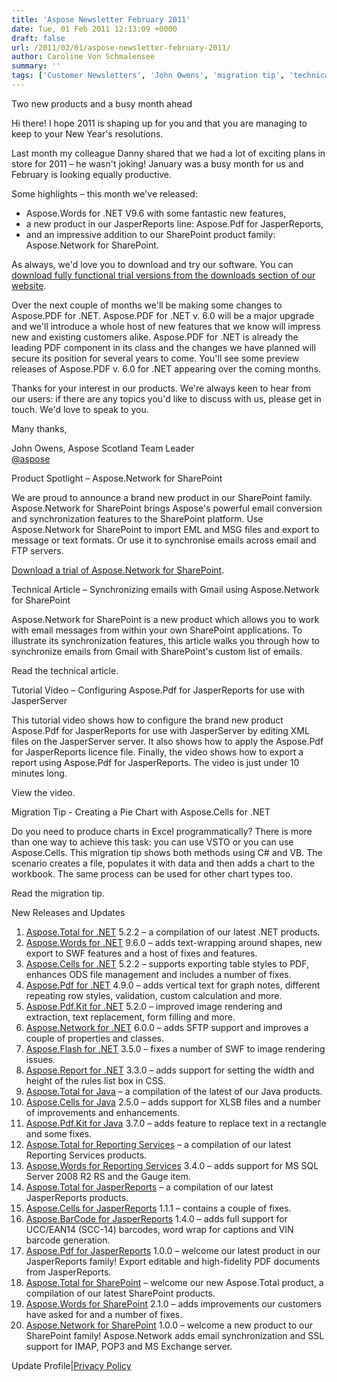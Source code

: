 ```yaml
---
title: 'Aspose Newsletter February 2011'
date: Tue, 01 Feb 2011 12:13:09 +0000
draft: false
url: /2011/02/01/aspose-newsletter-february-2011/
author: Caroline Von Schmalensee
summary: ''
tags: ['Customer Newsletters', 'John Owens', 'migration tip', 'technical article', 'video tutorial']
---
```


Two new products and a busy month ahead

Hi there! I hope 2011 is shaping up for you and that you are managing to keep to your New Year's resolutions.

Last month my colleague Danny shared that we had a lot of exciting plans in store for 2011 – he wasn't joking! January was a busy month for us and February is looking equally productive.

Some highlights – this month we've released:

*   Aspose.Words for .NET V9.6 with some fantastic new features,
*   a new product in our JasperReports line: Aspose.Pdf for JasperReports,
*   and an impressive addition to our SharePoint product family: Aspose.Network for SharePoint.

As always, we'd love you to download and try our software. You can [download fully functional trial versions from the downloads section of our website][1].

Over the next couple of months we'll be making some changes to Aspose.PDF for .NET. Aspose.PDF for .NET v. 6.0 will be a major upgrade and we'll introduce a whole host of new features that we know will impress new and existing customers alike. Aspose.PDF for .NET is already the leading PDF component in its class and the changes we have planned will secure its position for several years to come. You'll see some preview releases of Aspose.PDF v. 6.0 for .NET appearing over the coming months.

Thanks for your interest in our products. We're always keen to hear from our users: if there are any topics you'd like to discuss with us, please get in touch. We'd love to speak to you.

Many thanks,

John Owens, Aspose Scotland Team Leader  
[@aspose][2]

Product Spotlight – Aspose.Network for SharePoint

[](http://www.aspose.com/community/files/73/sharepoint-components/aspose.network-for-sharepoint/default.aspx)

We are proud to announce a brand new product in our SharePoint family. Aspose.Network for SharePoint brings Aspose's powerful email conversion and synchronization features to the SharePoint platform. Use Aspose.Network for SharePoint to import EML and MSG files and export to message or text formats. Or use it to synchronise emails across email and FTP servers.

[Download a trial of Aspose.Network for SharePoint][3].

Technical Article – Synchronizing emails with Gmail using Aspose.Network for SharePoint

Aspose.Network for SharePoint is a new product which allows you to work with email messages from within your own SharePoint applications. To illustrate its synchronization features, this article walks you through how to synchronize emails from Gmail with SharePoint's custom list of emails.

Read the technical article.

Tutorial Video – Configuring Aspose.Pdf for JasperReports for use with JasperServer

This tutorial video shows how to configure the brand new product Aspose.Pdf for JasperReports for use with JasperServer by editing XML files on the JasperServer server. It also shows how to apply the Aspose.Pdf for JasperReports licence file. Finally, the video shows how to export a report using Aspose.Pdf for JasperReports. The video is just under 10 minutes long.

View the video.

Migration Tip - Creating a Pie Chart with Aspose.Cells for .NET

Do you need to produce charts in Excel programmatically? There is more than one way to achieve this task: you can use VSTO or you can use Aspose.Cells. This migration tip shows both methods using C# and VB. The scenario creates a file, populates it with data and then adds a chart to the workbook. The same process can be used for other chart types too.

Read the migration tip.

New Releases and Updates

1.  [Aspose.Total for .NET][4] 5.2.2 – a compilation of our latest .NET products.
2.  [Aspose.Words for .NET][5] 9.6.0 – adds text-wrapping around shapes, new export to SWF features and a host of fixes and features.
3.  [Aspose.Cells for .NET][6] 5.2.2 – supports exporting table styles to PDF, enhances ODS file management and includes a number of fixes.
4.  [Aspose.Pdf for .NET][7] 4.9.0 – adds vertical text for graph notes, different repeating row styles, validation, custom calculation and more.
5.  [Aspose.Pdf.Kit for .NET][8] 5.2.0 – improved image rendering and extraction, text replacement, form filling and more.
6.  [Aspose.Network for .NET][9] 6.0.0 – adds SFTP support and improves a couple of properties and classes.
7.  [Aspose.Flash for .NET][10] 3.5.0 – fixes a number of SWF to image rendering issues.
8.  [Aspose.Report for .NET][11] 3.3.0 – adds support for setting the width and height of the rules list box in CSS.
9.  [Aspose.Total for Java][12] – a compilation of the latest of our Java products.
10.  [Aspose.Cells for Java][13] 2.5.0 – adds support for XLSB files and a number of improvements and enhancements.
11.  [Aspose.Pdf.Kit for Java][14] 3.7.0 – adds feature to replace text in a rectangle and some fixes.
12.  [Aspose.Total for Reporting Services][15] – a compilation of our latest Reporting Services products.
13.  [Aspose.Words for Reporting Services][16] 3.4.0 – adds support for MS SQL Server 2008 R2 RS and the Gauge item.
14.  [Aspose.Total for JasperReports][17] – a compilation of our latest JasperReports products.
15.  [Aspose.Cells for JasperReports][18] 1.1.1 – contains a couple of fixes.
16.  [Aspose.BarCode for JasperReports][19] 1.4.0 – adds full support for UCC/EAN14 (SCC-14) barcodes, word wrap for captions and VIN barcode generation.
17.  [Aspose.Pdf for JasperReports][20] 1.0.0 – welcome our latest product in our JasperReports family! Export editable and high-fidelity PDF documents from JasperReports.
18.  [Aspose.Total for SharePoint][21] – welcome our new Aspose.Total product, a compilation of our latest SharePoint products.
19.  [Aspose.Words for SharePoint][22] 2.1.0 – adds improvements our customers have asked for and a number of fixes.
20.  [Aspose.Network for SharePoint][23] 1.0.0 – welcome a new product to our SharePoint family! Aspose.Network adds email synchronization and SSL support for IMAP, POP3 and MS Exchange server.

Update Profile|[Privacy Policy][24]




[1]: http://www.aspose.com/community/files/default.aspx
[2]: http://twitter.com/#!/aspose
[3]: http://www.aspose.com/community/files/73/sharepoint-components/aspose.network-for-sharepoint/default.aspx
[4]: http://www.aspose.com/community/files/51/.net-components/aspose.total-for-.net/default.aspx
[5]: http://www.aspose.com/community/files/51/.net-components/aspose.words-for-.net/default.aspx
[6]: http://www.aspose.com/community/files/51/.net-components/aspose.cells-for-.net/default.aspx
[7]: http://www.aspose.com/community/files/51/.net-components/aspose.pdf-for-.net/default.aspx
[8]: http://www.aspose.com/community/files/51/.net-components/aspose.pdf.kit-for-.net/default.aspx
[9]: http://www.aspose.com/community/files/51/.net-components/aspose.network-for-.net/default.aspx
[10]: http://www.aspose.com/community/files/51/.net-components/aspose.flash-for-.net/default.aspx
[11]: https://docs.aspose.com/display/emailjava/Home
[12]: http://www.aspose.com/community/files/72/java-components/aspose.total-for-java/default.aspx
[13]: http://www.aspose.com/community/files/72/java-components/aspose.cells-for-java/default.aspx
[14]: http://www.aspose.com/community/files/72/java-components/aspose.pdf.kit-for-java/default.aspx
[15]: http://www.aspose.com/community/files/52/ssrs-rendering-extensions/aspose.total-for-reporting-services/default.aspx
[16]: http://www.aspose.com/community/files/52/ssrs-rendering-extensions/aspose.words-for-reporting-services/default.aspx
[17]: http://www.aspose.com/community/files/67/jasperreports-exporters/aspose-total-for-jasperreports/default.aspx
[18]: http://www.aspose.com/community/files/67/jasperreports-exporters/aspose.cells-for-jasperreports/default.aspx
[19]: http://www.aspose.com/community/files/67/jasperreports-exporters/aspose.barcode-for-jasperreports/default.aspx
[20]: http://www.aspose.com/community/files/67/jasperreports-exporters/aspose.pdf-for-jasperreports/default.aspx
[21]: http://www.aspose.com/community/files/73/sharepoint-components/aspose.total-for-sharepoint/default.aspx
[22]: http://www.aspose.com/community/files/73/sharepoint-components/aspose.words-for-sharepoint/default.aspx
[23]: http://www.aspose.com/community/files/73/sharepoint-components/aspose.network-for-sharepoint/default.aspx
[24]: http://www.aspose.com/corporate/legal/privacy-policy.aspx



